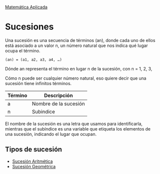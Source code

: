 [Matemática Aplicada](../README.md)
# Sucesiones

Una sucesión es una secuencia de términos (an), donde cada uno de ellos está asociado a un valor n, un número natural que nos indica qué lugar ocupa el término.

```
(an) = (a1, a2, a3, a4, …)
```

Dónde an representa el término en lugar n de la sucesión, con n = 1, 2, 3, 

Cómo n puede ser cualquier número natural, eso quiere decir que una sucesión tiene infinitos términos.

|Término|Descripción|
|--|--|
|a| Nombre de la sucesión|
|n|Subindice|


El nombre de la sucesión es una letra que usamos para identificarla, mientras que el subíndice es una variable que etiqueta los elementos de una sucesión, indicando el lugar que ocupan.

## Tipos de sucesión
* [Sucesión Aritmética](aritmeticas/README.md)
* [Sucesión Geométrica](geometricas/README.md)
